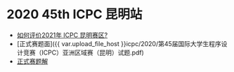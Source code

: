 # 2020 45th ICPC 昆明站

- [如何评价2021年 ICPC 昆明赛区?](https://www.zhihu.com/question/435057733)
- [正式赛题面]({{ var.upload_file_host }}icpc/2020/第45届国际大学生程序设计竞赛（ICPC）亚洲区域赛（昆明）试题.pdf)
- [正式赛题解](https://www.zhihu.com/question/435057733/answer/1815110819)
